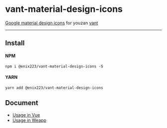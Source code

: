 # vant-material-design-icons

[Google material design icons](https://github.com/google/material-design-icons) for youzan [vant](https://youzan.github.io/vant/)

---

## Install

#### NPM

```shell
npm i @enix223/vant-material-design-icons -S
```

#### YARN

```shell
yarn add @enix223/vant-material-design-icons
```

## Document

- [Usage in Vue](https://youzan.github.io/vant/#/zh-CN/icon)
- [Usage in Weapp](https://youzan.github.io/vant-weapp/#/icon)
